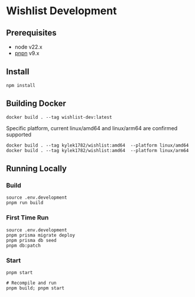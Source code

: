 # Wishlist Development

## Prerequisites 

- node v22.x
- [pnpn](https://pnpm.io/installation) v9.x

## Install
```
npm install
```

## Building Docker
```
docker build . --tag wishlist-dev:latest
```
Specific platform, current linux/amd64 and linux/arm64 are confirmed supported 
```
docker build . --tag kylek1782/wishlist:amd64  --platform linux/amd64
docker build . --tag kylek1782/wishlist:amd64  --platform linux/arm64
```

## Running Locally

### Build
```
source .env.development
pnpm run build 
```

### First Time Run
```
source .env.development
pnpm prisma migrate deploy
pnpm prisma db seed
pnpm db:patch
```

### Start
```
pnpm start

# Recompile and run
pnpm build; pnpm start
```
